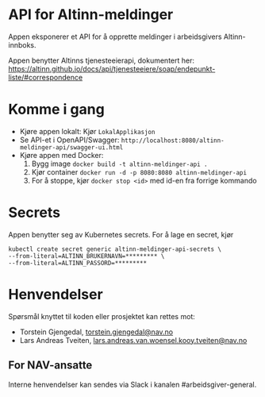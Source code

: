# API for Altinn-meldinger

Appen eksponerer et API for å opprette meldinger i arbeidsgivers Altinn-innboks.

Appen benytter Altinns tjenesteeierapi, dokumentert her: https://altinn.github.io/docs/api/tjenesteeiere/soap/endepunkt-liste/#correspondence

# Komme i gang
 - Kjøre appen lokalt: Kjør `LokalApplikasjon`
 - Se API-et i OpenAPI/Swagger: `http://localhost:8080/altinn-meldinger-api/swagger-ui.html`
 - Kjøre appen med Docker:
    1. Bygg image `docker build -t altinn-meldinger-api .`
    2. Kjør container `docker run -d -p 8080:8080 altinn-meldinger-api`
    3. For å stoppe, kjør `docker stop <id>` med id-en fra forrige kommando

# Secrets
Appen benytter seg av Kubernetes secrets. For å lage en secret, kjør
```
kubectl create secret generic altinn-meldinger-api-secrets \
--from-literal=ALTINN_BRUKERNAVN=********* \
--from-literal=ALTINN_PASSORD=*********
```

# Henvendelser

Spørsmål knyttet til koden eller prosjektet kan rettes mot:

 - Torstein Gjengedal, torstein.gjengedal@nav.no
 - Lars Andreas Tveiten, lars.andreas.van.woensel.kooy.tveiten@nav.no

## For NAV-ansatte

Interne henvendelser kan sendes via Slack i kanalen #arbeidsgiver-general.
